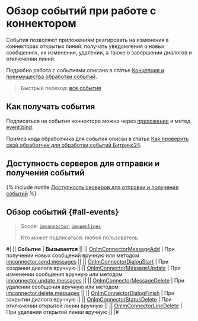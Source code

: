 # Обзор событий при работе с коннектором

События позволяют приложениям реагировать на изменения в коннекторах открытых линий: получать уведомления о новых сообщениях, их изменении, удалении, а также о завершении диалогов и отключении линий.

Подробно работа с событиями описана в статье [Концепция и преимущества обработки событий](../../../events/index.md).

> Быстрый переход: [все события](#all-events)

## Как получать события

Подписаться на события коннектора можно через [приложение](../../../app-installation/index) и метод [event.bind](../../../events/event-bind).

Пример кода обработчика для события описан в статье [Как проверить свой обработчик для обработки событий Битрикс24](../../../events/test-handler).

## Доступность серверов для отправки и получения событий

{% include notitle [Доступность серверов для отправки и получения событий](../../../../_includes/events-index.md) %}

## Обзор событий {#all-events}

> Scope: [`imconnector`](../../../scopes/permissions.md), [`imopenlines`](../../../scopes/permissions.md)  
>
> Кто может подписаться: любой пользователь

#|
|| **Событие** | **Вызывается** ||
|| [OnImConnectorMessageAdd](on-im-connector-message-add.md) | При получении новых сообщений вручную или методом [imconnector.send.messages](../imconnector-send-messages.md) ||
|| [OnImConnectorDialogStart](on-im-connector-dialog-start.md) | При создании диалога вручную ||
|| [OnImConnectorMessageUpdate](on-im-connector-message-update.md) | При изменении сообщения вручную или методом [imconnector.update.messages](../imconnector-update-messages.md) ||
|| [OnImConnectorMessageDelete](on-im-connector-message-delete.md) | При удалении сообщения вручную или методом [imconnector.delete.messages](../imconnector-delete-messages.md) ||
|| [OnImConnectorDialogFinish](on-im-connector-dialog-finish.md) | При закрытии диалога вручную ||
|| [OnImConnectorStatusDelete](on-im-connector-status-delete.md) | При отключении открытой линии вручную ||
|| [OnImConnectorLineDelete](on-im-connector-line-delete.md) | При удалении открытой линии вручную ||
|#